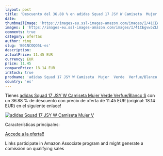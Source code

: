 ```yaml
---
layout: post
title: 'Descuento del 36.88 % en adidas Squad 17 JSY W Camiseta  Mujer  V'
date: 
thumbnailImage: 'https://images-eu.ssl-images-amazon.com/images/I/41CEgvw5ZLL._SL200_.jpg'
images: [ 'https://images-eu.ssl-images-amazon.com/images/I/41CEgvw5ZLL._SL200_.jpg' ]
comments: true
category: ofertas
author: ring
slug: 'B01NCOQO5L-es'
description:
actualPrice: 11.45 EUR
currency: EUR
price: 11.45
comparePrice: 18.14 EUR
inStock: true
prodname: 'adidas Squad 17 JSY W Camiseta  Mujer  Verde  Verfue/Blanco   S'
country: 'es'
---
```


Tienes [adidas Squad 17 JSY W Camiseta  Mujer  Verde  Verfue/Blanco   S](https://www.amazon.es/dp/B01NCOQO5L/?tag=tolees-21) con un 36.88 % de descuento con precio de oferta de 11.45 EUR (original: 18.14 EUR) en el siguiente enlace!

[![adidas Squad 17 JSY W Camiseta  Mujer  V](https://images-eu.ssl-images-amazon.com/images/I/41CEgvw5ZLL._SL200_.jpg)](https://www.amazon.es/dp/B01NCOQO5L/?tag=tolees-21)

Características principales:


[Accede a la oferta!!](https://www.amazon.es/dp/B01NCOQO5L/?tag=tolees-21)

Links participate in Amazon Associate program and might generate a comission on qualifying sales


